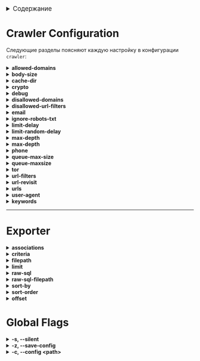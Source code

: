 <details id="table-of-contents">
    <summary style="font-size: larger;">Содержание</summary>
    <ol>
        <li>
            <a href="#crawler-configuration">Настройка краулера</a>
        </li>
        <li>
            <a href="#exporter">Экспорт</a>
        </li>
        <li>
            <a href="#global-flags">Глобальные флаги</a>
        </li>
    </ol>
</details>




# Crawler Configuration

Следующие разделы поясняют каждую настройку в конфигурации `crawler`:


<details>
    <summary><strong>allowed-domains</strong></summary>

    - **Описание:** Белый список разрешенных доменов
    - **Значение по умолчанию:** `пустой список`
    - ***Пример:*** `old.reddit.com`  &rarr; посещение только доменов old.reddit.com
</details>


<details>
    <summary><strong>body-size</strong></summary>

    - **Описание:** Максимальный размер тела HTTP-ответа в байтах.
    - **Значение по умолчанию:** `0` -> значит без ограничений
</details>

<details>
    <summary><strong>cache-dir</strong></summary>

    - **Описание:** Путь каталога для кэширования. Оставьте пустым для отключения кэширования.
    - **Значение по умолчанию:** `""` (пустая строка)
</details>


<details>
    <summary><strong>crypto</strong></summary>

    - **Описание:** Включение или отключение функций, связанных с крипто-модулем.
    - **Значение по умолчанию:** `false`
</details>

<details>
    <summary><strong>debug</strong></summary>

    - **Описание:** Включение или отключение режима отладки для GoColly.
    - **Значение по умолчанию:** `false`
</details>


<details>
    <summary><strong>disallowed-domains</strong></summary>

    - **Описание:** Черный список доменов для краулера.
    - **Значение по умолчанию:** `[]` (пустой список)
    - ***Пример:*** reddit.com &rarr; краулер не будет посещать ни один URL reddit
</details>

<details>
    <summary><strong>disallowed-url-filters</strong></summary>

    - **Описание:** Список регулярных выражений для фильтрации запрещенных URL.
    - **Значение по умолчанию:** `[]` (пустой список)
    - ***Пример:*** `http://httpbin\.org/h.+"`
</details>

<details>
    <summary><strong>email</strong></summary>

    - **Описание:** Включение или отключение функций, связанных с электронной почтой.
    - **Значение по умолчанию:** `false`
</details>

<details>
    <summary><strong>ignore-robots-txt</strong></summary>

    - **Описание:** Включение или отключение игнорирования файла robots.txt.
    - **Значение по умолчанию:** `false`
</details>


<details>
    <summary><strong>limit-delay</strong></summary>

    - **Описание:** Задержка в секундах между запросами.
    - **Значение по умолчанию:** `0`
</details>

<details>
    <summary><strong>limit-random-delay</strong></summary>

    - **Описание:** Случайная задержка в секундах, добавляемая к фиксированной задержке.
    - **Значение по умолчанию:** `0`
</details>


<details>
  <summary><strong>max-depth</strong></summary>

  - **Description:** Maximum depth for crawling links.
  - **Default Value:** `0` &rarr; unlimited depth
</details>

<details>
    <summary><strong>max-depth</strong></summary>

    - **Описание:** Максимальная глубина для обхода ссылок.
    - **Значение по умолчанию:** `0` &rarr; неограниченная глубина
</details>

<details>
    <summary><strong>phone</strong></summary>

    - **Описание:** Список стран для извлечения номеров телефонов.
    - **Значение по умолчанию:** `[]` (пустой список)
    - ***Пример:*** "RU, NL, DE, US" &rarr; можно выбрать, из каких стран извлекать номера
</details>


<details>
    <summary><strong>queue-max-size</strong></summary>

    - **Описание:** Максимальный размер очереди краулера.
    - **Значение по умолчанию:** `50000`
</details>

<details>
    <summary><strong>queue-maxsize</strong></summary>

    - **Описание:** Количество потоков, используемых для краулинга.
    - **Значение по умолчанию:** `4`
</details>


<details>
    <summary><strong>tor</strong></summary>

    - **Описание:** Запуск краулера через прокси `tor` и разрешение на краулинг .onion-ссылок.
    - **Значение по умолчанию:** `false`
</details>

<details>
    <summary><strong>url-filters</strong></summary>

    - **Описание:** Список регулярных выражений для фильтрации URL.
    - **Значение по умолчанию:** `[]` (пустой список)
    - ***Пример:*** `http://httpbin\.org/h.+` `(?:https?://)?(?:www)?(\\S*?\\.onion)\\b` -> ограничит только домены .onion
</details>

<details>
    <summary><strong>url-revisit</strong></summary>

    - **Описание:** Включение или отключение повторного посещения URL.
    - **Значение по умолчанию:** `false`
</details>

<details>
    <summary><strong>urls</strong></summary>

    - **Описание:** Список начальных URL для краулера.
    - **Значение по умолчанию:** `[]` (пустой список)
    - **Пример:**
    ```yaml
    urls:
    - https://example.com
    - https://example2.com

</details>

<details>
    <summary><strong>user-agent</strong></summary>

    - **Описание:** Строка пользовательского агента для HTTP-запросов.
    - ***Пример:*** `Mozilla/5.0 (X11; Linux x86_64; rv:109.0) Gecko/20100101 Firefox/115.0`
    - ***Источник:*** [useragents.me](https://www.useragents.me/)
</details>


<details>
    <summary><strong>keywords</strong></summary>

    - **Описание:** Ключевое слово, предложение, список ключевых слов.
    - **Значение по умолчанию:** `[]`
    - ***Пример:*** `search -k owasp -k hacking -k "Please hack the box!"`
</details>

---

# Exporter
<!-- associations -->
<details>
    <summary><strong>associations</strong></summary>
    <ul>
        <li>
            <strong>Описание:</strong> Укажите различные SQL таблицы, которые вы хотите экспортировать из базы данных.
        </li>
        <li>
            <strong>Значение по умолчанию:</strong> <code>all</code>
        </li>
        <li>
            <strong>Возможные значения:</strong>
            <ul>
                <li><code>"WP" - WordPress</code></li>
                <li><code>"E" - Email</code></li>
                <li><code>"P" - PhoneNumbers</code></li>
                <li><code>"C" - Crypto</code></li>
            </ul>
        </li>
    </ul>
</details>


<!-- criteria -->
<details>
    <summary><strong>criteria</strong></summary>
    <ul>
        <li>
            <strong>Значение:</strong> <code>{}</code> - (пустой JSON)
        </li>
        <li>
            <strong>Описание:</strong> Критерии для экспортера.
        </li>
        <li>
            <strong>Объяснение:</strong> Если вы используете ключевое слово LIKE, оно автоматически выполняет оператор SQL <code>LIKE</code>. Нет необходимости добавлять дополнительные <code>%</code> внутри критерии.
        </li>
        <li>
            <strong>Использование:</strong>
            <pre><code>pryingdeep -q 'title=test,"url=LIKE example.com"'</code></pre>
        </li>
    </ul>
</details>


<!-- filepath -->
<details>
    <summary><strong>filepath</strong></summary>
    <ul>
        <li>
            <strong>Значение:</strong> <code>data.json</code>
        </li>
        <li>
            <strong>Описание:</strong> Путь к файлу для вывода экспорта.
        </li>
        <li>
            <strong>Значение по умолчанию:</strong> <code>data.json</code>
        </li>
    </ul>
</details>


<!-- limit -->
<details>
    <summary><strong>limit</strong></summary>
    <ul>
        <li>
            <strong>Описание:</strong> Ограничивает экспортер до определенного количества элементов. 0 означает каждую строку в базе данных.
        </li>
        <li>
            <strong>Значение по умолчанию:</strong> <code>0</code>
        </li>
    </ul>
</details>


<!-- raw-sql -->
<details>
    <summary><strong>raw-sql</strong></summary>
    <ul>
        <li>
            <strong>Значение:</strong> <code>false</code>
        </li>
        <li>
            <strong>Описание:</strong> Включение или отключение выполнения запросов чистого SQL.
        </li>
        <li>
            <strong>Значение по умолчанию:</strong> <code>false</code>
        </li>
    </ul>
</details>

<!-- raw-sql-filepath -->
<details>
    <summary><strong>raw-sql-filepath</strong></summary>
    <ul>
        <li>
            <strong>Значение по умолчанию:</strong> <code>pkg/querybuilder/queries/select.sql</code>
        </li>
        <li>
            <strong>Описание:</strong> Путь к файлу с сырыми SQL-запросами.
        </li>
    </ul>
</details>

<!-- sort-by -->
<details>
    <summary><strong>sort-by</strong></summary>
    <ul>
        <li>
            <strong>Значение:</strong> <code>url</code>
        </li>
        <li>
            <strong>Описание:</strong> Поле, используемое для сортировки. Обычный <code>ORDER BY</code>.
        </li>
        <li>
            <strong>Значение по умолчанию:</strong> <code>status_code</code>
        </li>
    </ul>
</details>

<!-- sort-order -->
<details>
    <summary><strong>sort-order</strong></summary>
    <ul>
        <li>
            <strong>Значение:</strong> <code>asc</code>
        </li>
        <li>
            <strong>Описание:</strong> Порядок сортировки для экспортера.
        </li>
    </ul>
</details>

<details>
    <summary><strong>offset</strong></summary>
    <ul>
        <li>
            <strong>Значение:</strong> <code>0</code>
        </li>
        <li>
            <strong>Описание:</strong> Количество записей для пропуска во время экспорта.
            Имейте в виду, что если вы хотите, чтобы id начинался с 1, установите `sort-by` в `id`, а `sort-order` в `asc`.
            В противном случае фильтрация может быть странной, и вы получите записи, начиная с 50, когда запросили
            пропуск от 1.
        </li>
    </ul>
</details>



# Global Flags

<details>
    <summary><strong>-s, --silent</strong></summary>
    <ul>
        <li>
            <strong>Значение по умолчанию:</strong> <code>false</code>
        </li>
        <li>
            <strong>Описание:</strong> Используйте этот флаг, чтобы отключить логгинг  и запустить инструмент в тихом режиме.
        </li>
    </ul>
</details>

<details>
    <summary><strong>-z, --save-config</strong></summary>
    <ul>
        <li>
            <strong>Значение по умолчанию:</strong> <code>false</code>
        </li>
        <li>
            <strong>Описание:</strong> Используйте этот флаг, чтобы сохранить выбранные параметры в ваш файл конфигурации `.yaml.`
        </li>
    </ul>
</details>

<details>
    <summary><strong>-c, --config &lt;path&gt;</strong></summary>
    <ul>
        <li>
            <strong>Значение:</strong> Путь к файлу конфигурации .yaml. Пожалуйста, также сохраните имя файла как <code>pryingdeep</code>, в противном случае программа сломается.
        </li>
        <li>
            <strong>Описание:</strong> Используйте этот флаг, чтобы указать путь к файлу конфигурации `.yaml.`
        </li>
    </ul>
</details>
